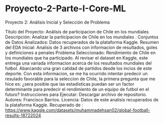 # Proyecto-2-Parte-I-Core-ML
Proyecto 2: Análisis Inicial y Selección de Problema

Título del Proyecto: Análisis de participacion de Chile en los mundiales
Descripción: Analizar la participacion de Chile en los mundiales .
Conjuntos de Datos Analizados: Datos recuperados de la plataforma Kaggle.
Resumen del EDA Inicial: Analisis de 3 archivos con informacion de resultados, goles y definiciones a penales
Problema Seleccionado: Rendimiento de Chile en los mundiales que ha participado.
Al revisar el dataset en Kaggle, este entrega una variada informacion acerca de los resultados mundiales del futbol. Abarcando una gran catidad de partidos desde los incios de este deporte.
Con esta informacion, se me ha ocurrido intentar predecir un resulado favorable para la seleccion de Chile, la primera pregunta que me hice es: ¿sera posible que las estadisticas puedan ser un factor determinante para predecir el rendimiento de un equipo de futbol en el futuro?
Instrucciones para Ejecutar: Descargar archivo de repositorio.
Autores: Francisco Barrios.
Licencia: Datos de este analisis recuperados de la plataforma Kaggle.
Recuperado de : https://www.kaggle.com/datasets/muhammadehsan02/global-football-results-18722024
